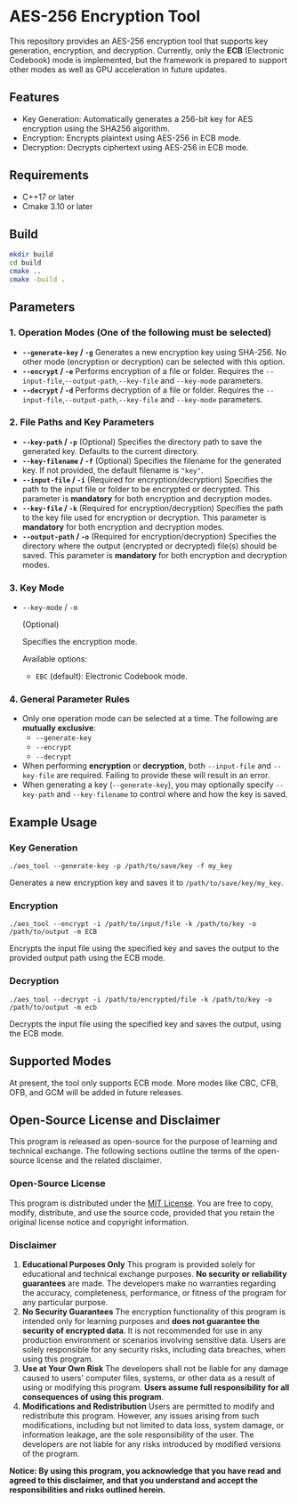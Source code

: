 # AES-256 Encryption Tool
This repository provides an AES-256 encryption tool that supports key generation, encryption, and decryption. Currently, only the **ECB** (Electronic Codebook) mode is implemented, but the framework is prepared to support other modes as well as GPU acceleration in future updates.

## Features
- Key Generation: Automatically generates a 256-bit key for AES encryption using the SHA256 algorithm.
- Encryption: Encrypts plaintext using AES-256 in ECB mode.
- Decryption: Decrypts ciphertext using AES-256 in ECB mode.
## Requirements
- C++17 or later
- Cmake 3.10 or later
## Build
~~~bash
mkdir build
cd build
cmake ..
cmake -build .
~~~
## Parameters

### 1. Operation Modes (One of the following must be selected)

- **`--generate-key` / `-g`**
  Generates a new encryption key using SHA-256.
  No other mode (encryption or decryption) can be selected with this option.
- **`--encrypt` / `-e`**
  Performs encryption of a file or folder. Requires the `--input-file`,`--output-path`,`--key-file` and `--key-mode` parameters.
- **`--decrypt` / `-d`**
  Performs decryption of a file or folder. Requires the `--input-file`,`--output-path`,`--key-file` and `--key-mode` parameters.

### 2. File Paths and Key Parameters

- **`--key-path` / `-p`** (Optional)
  Specifies the directory path to save the generated key. Defaults to the current directory.
- **`--key-filename` / `-f`** (Optional)
  Specifies the filename for the generated key. If not provided, the default filename is `"key"`.
- **`--input-file` / `-i`** (Required for encryption/decryption)
  Specifies the path to the input file or folder to be encrypted or decrypted.
  This parameter is **mandatory** for both encryption and decryption modes.
- **`--key-file` / `-k`** (Required for encryption/decryption)
  Specifies the path to the key file used for encryption or decryption.
  This parameter is **mandatory** for both encryption and decryption modes.
- **`--output-path` / `-o`** (Required for encryption/decryption)
  Specifies the directory where the output (encrypted or decrypted) file(s) should be saved.
  This parameter is **mandatory** for both encryption and decryption modes.

### 3. Key Mode

- `--key-mode` / `-m`

   (Optional)

  Specifies the encryption mode.

  Available options:

  - `EBC` (default): Electronic Codebook mode.

### 4. General Parameter Rules

- Only one operation mode can be selected at a time.
  The following are **mutually exclusive**:
  - `--generate-key`
  - `--encrypt`
  - `--decrypt`
- When performing **encryption** or **decryption**, both `--input-file` and `--key-file` are required.
  Failing to provide these will result in an error.
- When generating a key (`--generate-key`), you may optionally specify `--key-path` and `--key-filename` to control where and how the key is saved.

## Example Usage

### Key Generation

```
./aes_tool --generate-key -p /path/to/save/key -f my_key
```

Generates a new encryption key and saves it to `/path/to/save/key/my_key`.

### Encryption

```
./aes_tool --encrypt -i /path/to/input/file -k /path/to/key -o /path/to/output -m ECB
```

Encrypts the input file using the specified key and saves the output to the provided output path using the ECB mode.

### Decryption

```
./aes_tool --decrypt -i /path/to/encrypted/file -k /path/to/key -o /path/to/output -m ecb
```

Decrypts the input file using the specified key and saves the output, using the ECB mode.


## Supported Modes
At present, the tool only supports ECB mode. More modes like CBC, CFB, OFB, and GCM will be added in future releases.



## Open-Source License and Disclaimer

This program is released as open-source for the purpose of learning and technical exchange. The following sections outline the terms of the open-source license and the related disclaimer.

### Open-Source License

This program is distributed under the [MIT License](https://opensource.org/licenses/MIT). You are free to copy, modify, distribute, and use the source code, provided that you retain the original license notice and copyright information.

### Disclaimer

1. **Educational Purposes Only**
   This program is provided solely for educational and technical exchange purposes. **No security or reliability guarantees** are made. The developers make no warranties regarding the accuracy, completeness, performance, or fitness of the program for any particular purpose.
2. **No Security Guarantees**
   The encryption functionality of this program is intended only for learning purposes and **does not guarantee the security of encrypted data**. It is not recommended for use in any production environment or scenarios involving sensitive data. Users are solely responsible for any security risks, including data breaches, when using this program.
3. **Use at Your Own Risk**
   The developers shall not be liable for any damage caused to users' computer files, systems, or other data as a result of using or modifying this program. **Users assume full responsibility for all consequences of using this program**.
4. **Modifications and Redistribution**
   Users are permitted to modify and redistribute this program. However, any issues arising from such modifications, including but not limited to data loss, system damage, or information leakage, are the sole responsibility of the user. The developers are not liable for any risks introduced by modified versions of the program.



**Notice: By using this program, you acknowledge that you have read and agreed to this disclaimer, and that you understand and accept the responsibilities and risks outlined herein.**